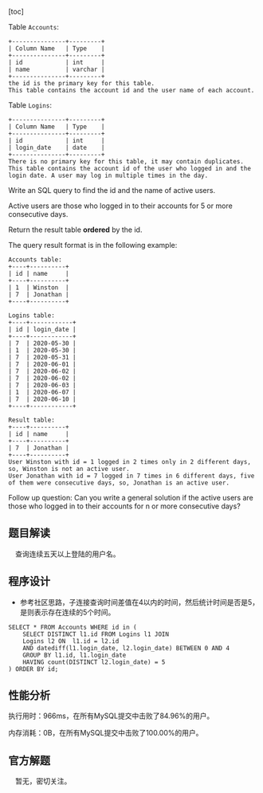 [toc]

Table `Accounts`:

```
+---------------+---------+
| Column Name   | Type    |
+---------------+---------+
| id            | int     |
| name          | varchar |
+---------------+---------+
the id is the primary key for this table.
This table contains the account id and the user name of each account.
```

Table `Logins`:

```
+---------------+---------+
| Column Name   | Type    |
+---------------+---------+
| id            | int     |
| login_date    | date    |
+---------------+---------+
There is no primary key for this table, it may contain duplicates.
This table contains the account id of the user who logged in and the login date. A user may log in multiple times in the day.
```



Write an SQL query to find the id and the name of active users.

Active users are those who logged in to their accounts for 5 or more consecutive days.

Return the result table **ordered** by the id.

The query result format is in the following example:

```
Accounts table:
+----+----------+
| id | name     |
+----+----------+
| 1  | Winston  |
| 7  | Jonathan |
+----+----------+

Logins table:
+----+------------+
| id | login_date |
+----+------------+
| 7  | 2020-05-30 |
| 1  | 2020-05-30 |
| 7  | 2020-05-31 |
| 7  | 2020-06-01 |
| 7  | 2020-06-02 |
| 7  | 2020-06-02 |
| 7  | 2020-06-03 |
| 1  | 2020-06-07 |
| 7  | 2020-06-10 |
+----+------------+

Result table:
+----+----------+
| id | name     |
+----+----------+
| 7  | Jonathan |
+----+----------+
User Winston with id = 1 logged in 2 times only in 2 different days, so, Winston is not an active user.
User Jonathan with id = 7 logged in 7 times in 6 different days, five of them were consecutive days, so, Jonathan is an active user.
```



Follow up question:
Can you write a general solution if the active users are those who logged in to their accounts for n or more consecutive days?



## 题目解读

&emsp;查询连续五天以上登陆的用户名。

## 程序设计

* 参考社区思路，子连接查询时间差值在4以内的时间，然后统计时间是否是5，是则表示存在连续的5个时间。

```mysql
SELECT * FROM Accounts WHERE id in (
    SELECT DISTINCT l1.id FROM Logins l1 JOIN
    Logins l2 ON  l1.id = l2.id
    AND datediff(l1.login_date, l2.login_date) BETWEEN 0 AND 4
    GROUP BY l1.id, l1.login_date
    HAVING count(DISTINCT l2.login_date) = 5
) ORDER BY id;
```

## 性能分析

执行用时：966ms，在所有MySQL提交中击败了84.96%的用户。

内存消耗：0B，在所有MySQL提交中击败了100.00%的用户。

## 官方解题

&emsp;暂无，密切关注。